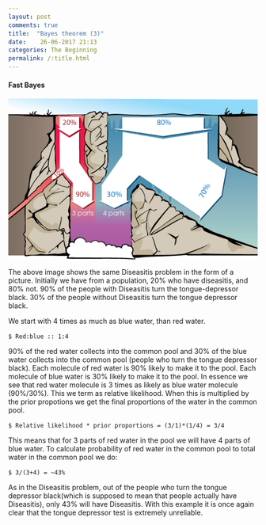 ```yaml
---
layout: post
comments: true
title:  "Bayes theorem (3)"
date:    26-06-2017	21:13
categories: The Beginning
permalink: /:title.html
---
```


#### Fast Bayes

<img src="/images/bayes.png"  />	

The above image shows the same Diseasitis problem in the form of a picture. Initially we have from a population, 20% who have diseasitis, and 80% not. 90% of the people with Diseasitis turn the tongue-depressor black. 30% of the people without Diseasitis turn the tongue depressor black.

We start with 4 times as much as blue water, than red water. 
	
	$ Red:blue :: 1:4

90% of the red water collects into the common pool and 30% of the blue water collects into the common pool (people who turn the tongue depressor black). Each molecule of red water is 90% likely to make it to the pool. Each molecule of blue water is 30% likely to make it to the pool. In essence we see that red water molecule is 3 times as likely as blue water molecule (90%/30%). This we term as relative likelihood. When this is multiplied by the prior propotions we get the final proportions of the water in the common pool.

	$ Relative likelihood * prior proportions = (3/1)*(1/4) = 3/4

This means that for 3 parts of red water in the pool we will have 4 parts of blue water. To calculate probability of red water in the common pool to total water in the common pool we do: 

	$ 3/(3+4) = ~43%

As in the Diseasitis problem, out of the people who turn the tongue depressor black(which is supposed to mean that people actually have Diseasitis), only 43% will have Diseasitis. With this example it is once again clear that the tongue depressor test is extremely unreliable.










[arbital]:https://arbital.com/p/bayes_waterfall_diagram/?l=1x1&pathId=18738
